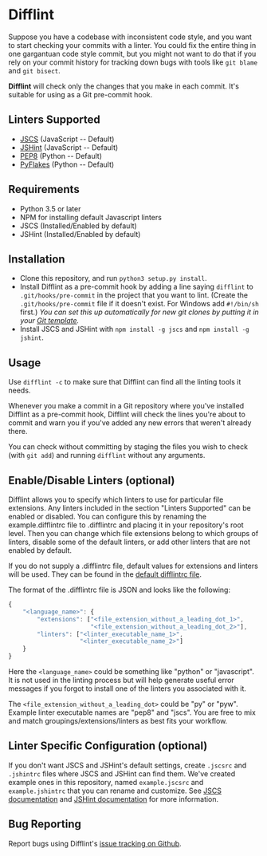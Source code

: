 # Difflint #

Suppose you have a codebase with inconsistent code style, and you want
to start checking your commits with a linter.
You could fix the entire thing in one gargantuan code style commit, but
you might not want to do that if you rely on your commit history for
tracking down bugs with tools like `git blame` and `git bisect`.

**Difflint** will check only the changes that you make in each commit.
It's suitable for using as a Git pre-commit hook.

## Linters Supported ##

- [JSCS](http://jscs.info) (JavaScript -- Default)
- [JSHint](http://jshint.com/docs) (JavaScript -- Default)
- [PEP8](https://pypi.python.org/pypi/pep8) (Python -- Default)
- [PyFlakes](https://pypi.python.org/pypi/pyflakes) (Python -- Default)

## Requirements ##

- Python 3.5 or later
- NPM for installing default Javascript linters
- JSCS (Installed/Enabled by default)
- JSHint (Installed/Enabled by default)

## Installation ##

- Clone this repository, and run `python3 setup.py install`.
- Install Difflint as a pre-commit hook by adding a line saying
  `difflint` to `.git/hooks/pre-commit` in the project that you want to
  lint.
  (Create the `.git/hooks/pre-commit` file if it doesn't exist.
  For Windows add `#!/bin/sh` first.)
  _You can set this up automatically for new git clones by putting it in
  your [Git template](http://git-scm.com/docs/git-init)._
- Install JSCS and JSHint with `npm install -g jscs` and `npm install -g jshint`.

## Usage ##

Use `difflint -c` to make sure that Difflint can find all the linting
tools it needs.

Whenever you make a commit in a Git repository where you've installed
Difflint as a pre-commit hook, Difflint will check the lines you're
about to commit and warn you if you've added any new errors that weren't
already there.

You can check without committing by staging the files you wish to check
(with `git add`) and running `difflint` without any arguments.

## Enable/Disable Linters (optional) ##

Difflint allows you to specify which linters to use for particular
file extensions. Any linters included in the section "Linters Supported"
can be enabled or disabled. You can configure this by renaming the
example.difflintrc file to .difflintrc and placing it in your repository's
root level. Then you can change which file extensions belong to which
groups of linters, disable some of the default linters, or add other
linters that are not enabled by default.

If you do not supply a .difflintrc file, default values for extensions
and linters will be used. They can be found in the [default difflintrc file](difflint/data/.difflintrc).

The format of the .difflintrc file is JSON and looks like the following:

```js
{
    "<language_name>": {
        "extensions": ["<file_extension_without_a_leading_dot_1>",
                       "<file_extension_without_a_leading_dot_2>"],
        "linters": ["<linter_executable_name_1>",
                    "<linter_executable_name_2>"]
    }
}
```

Here the `<language_name>` could be something like "python" or "javascript".
It is not used in the linting process but will help generate useful error
messages if you forgot to install one of the linters you associated with it.

The `<file_extension_without_a_leading_dot>` could be "py" or "pyw". Example
linter executable names are "pep8" and "jscs". You are free to mix and match
groupings/extensions/linters as best fits your workflow.

## Linter Specific Configuration (optional) ##

If you don't want JSCS and JSHint's default settings, create `.jscsrc`
and `.jshintrc` files where JSCS and JSHint can find them.
We've created example ones in this repository, named `example.jscsrc`
and `example.jshintrc` that you can rename and customize.
See [JSCS documentation](http://jscs.info/overview) and [JSHint
documentation](http://jshint.com/docs/) for more information.

## Bug Reporting ##

Report bugs using Difflint's [issue tracking on Github](https://github.com/endlessm/difflint/issues).
